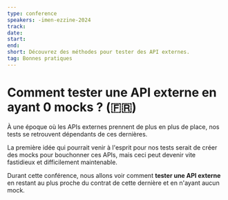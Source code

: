 ```yaml
---
type: conference
speakers: -imen-ezzine-2024 
track: 
date: 
start: 
end: 
short: Découvrez des méthodes pour tester des API externes. 
tag: Bonnes pratiques
---
```


# Comment tester une API externe en ayant 0 mocks ? (🇫🇷) 

À une époque où les APIs externes prennent de plus en plus de place, nos tests se retrouvent dépendants de ces dernières.

La première idée qui pourrait venir à l'esprit pour nos tests serait de créer des mocks pour bouchonner ces APIs, mais ceci peut devenir vite fastidieux et difficilement maintenable.

Durant cette conférence, nous allons voir comment **tester une API externe** en restant au plus proche du contrat de cette dernière et en n'ayant aucun mock.
